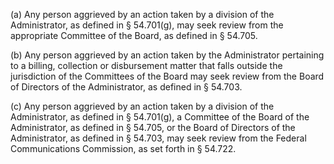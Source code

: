 (a) Any person aggrieved by an action taken by a division of the Administrator, as defined in § 54.701(g), may seek review from the appropriate Committee of the Board, as defined in § 54.705.

(b) Any person aggrieved by an action taken by the Administrator pertaining to a billing, collection or disbursement matter that falls outside the jurisdiction of the Committees of the Board may seek review from the Board of Directors of the Administrator, as defined in § 54.703.

(c) Any person aggrieved by an action taken by a division of the Administrator, as defined in § 54.701(g), a Committee of the Board of the Administrator, as defined in § 54.705, or the Board of Directors of the Administrator, as defined in § 54.703, may seek review from the Federal Communications Commission, as set forth in § 54.722.

